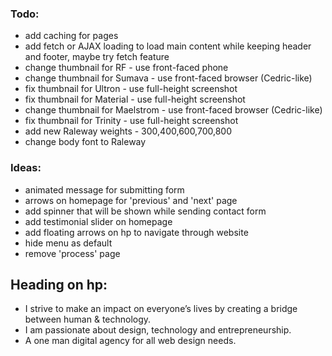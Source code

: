 ### Todo:
- add caching for pages
- add fetch or AJAX loading to load main content while keeping header and footer, maybe try fetch feature
- change thumbnail for RF - use front-faced phone
- change thumbnail for Sumava - use front-faced browser (Cedric-like)
- fix thumbnail for Ultron - use full-height screenshot
- fix thumbnail for Material - use full-height screenshot
- change thumbnail for Maelstrom - use front-faced browser (Cedric-like)
- fix thumbnail for Trinity - use full-height screenshot
- add new Raleway weights - 300,400,600,700,800
- change body font to Raleway

### Ideas:
- animated message for submitting form
- arrows on homepage for 'previous' and 'next' page
- add spinner that will be shown while sending contact form
- add testimonial slider on homepage
- add floating arrows on hp to navigate through website
- hide menu as default
- remove 'process' page

## Heading on hp:
- I strive to make an impact on everyone’s lives by creating a bridge between human & technology.
- I am passionate about design, technology and entrepreneurship.
- A one man digital agency for all web design needs.
